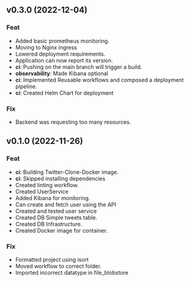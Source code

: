 ## v0.3.0 (2022-12-04)

### Feat

- Added basic prometheus monitoring.
- Moving to Nginx ingress
- Lowered deployment requirements.
- Application can now report its version.
- **ci**: Pushing on the main branch will trigger a build.
- **observability**: Made Kibana optional
- **ci**: Implemented Reusable workflows and composed a deployment pipeline.
- **ci**: Created Helm Chart for deployment

### Fix

- Backend was requesting too many resources.

## v0.1.0 (2022-11-26)

### Feat

- **ci**: Building Twitter-Clone-Docker image.
- **ci**: Skipped installing dependencies
- Created linting workflow.
- Created UserService
- Added Kibana for monitoring.
- Can create and fetch user using the API
- Created and tested user service
- Created DB Simple tweets table.
- Created DB Infrastructure.
- Created Docker image for container.

### Fix

- Formatted project using isort
- Moved workflow to correct folder.
- Imported incorrect datatype in file_blobstore
